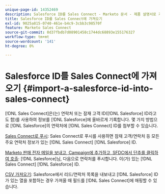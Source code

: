 ```yaml
---
unique-page-id: 14352469
description: Salesforce ID를 Sales Connect - Marketo 문서 - 제품 설명서로 가져오기
title: Salesforce ID를 Sales Connect에 가져오기
exl-id: 9025a815-0740-461e-b4c9-3cbb3c98570f
feature: Marketo Sales Connect
source-git-commit: 0d37fbdb7d08901458c1744dc68893e155176327
workflow-type: tm+mt
source-wordcount: '141'
ht-degree: 0%

---
```


# Salesforce ID를 Sales Connect에 가져오기 {#import-a-salesforce-id-into-sales-connect}

[!DNL Sales Connect]은(는) 연락처 또는 잠재 고객 ID([!DNL Salesforce] ID라고도 함)를 사용하여 정보를 [!DNL Salesforce]에 올바르게 기록합니다. 몇 가지 방법으로 [!DNL Salesforce]의 연락처에 [!DNL Sales Connect] ID를 첨부할 수 있습니다.

[Sales Connect로 푸시](/help/marketo/product-docs/marketo-sales-connect/crm/salesforce-customization/push-to-sales-connect.md): Sales Connect로 푸시를 사용하면
잠재 고객/연락처 등 모든 주요 연락처 정보가 있는 [!DNL Sales Connect]
[!DNL Salesforce] ID.

[Marketo 판매 전자 메일을 보내고, Campaign에 추가하고, SFDC에서 단추를 클릭하여 호출](/help/marketo/product-docs/marketo-sales-connect/crm/salesforce-customization/how-to-install-sales-connect-buttons-in-salesforce.md):
[!DNL Salesforce]님, 다음으로 연락처를 푸시합니다.
이(가) 있는 [!DNL Sales Connect]
[!DNL Salesforce] ID.

[CSV 가져오기](/help/marketo/product-docs/marketo-sales-connect/people/managing-contacts/import-contacts-via-csv.md): Salesforce에서 리드/연락처 목록을 내보내고 [!DNL Salesforce] ID가 있는 열을 포함하는 경우 가져올 때 필드를 [!DNL Sales Connect]에 매핑할 수 있습니다.
